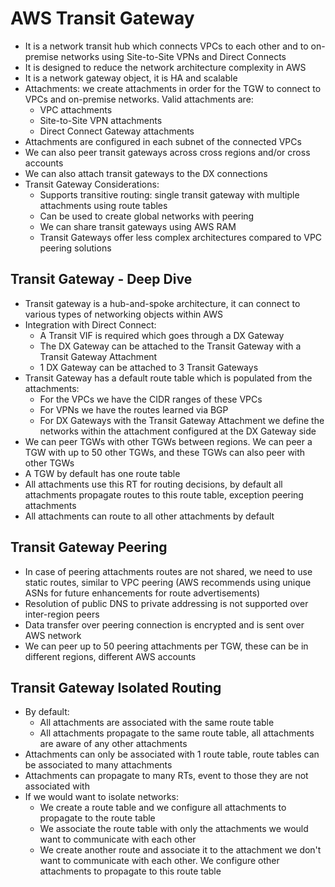 # AWS Transit Gateway

- It is a network transit hub which connects VPCs to each other and to on-premise networks using Site-to-Site VPNs and Direct Connects
- It is designed to reduce the network architecture complexity in AWS
- It is a network gateway object, it is HA and scalable
- Attachments: we create attachments in order for the TGW to connect to VPCs and on-premise networks. Valid attachments are:
    - VPC attachments
    - Site-to-Site VPN attachments
    - Direct Connect Gateway attachments
- Attachments are configured in each subnet of the connected VPCs
- We can also peer transit gateways across cross regions and/or cross accounts
- We can also attach transit gateways to the DX connections
- Transit Gateway Considerations:
    - Supports transitive routing: single transit gateway with multiple attachments using route tables
    - Can be used to create global networks with peering
    - We can share transit gateways using AWS RAM
    - Transit Gateways offer less complex architectures compared to VPC peering solutions

## Transit Gateway - Deep Dive

- Transit gateway is a hub-and-spoke architecture, it can connect to various types of networking objects within AWS
- Integration with Direct Connect:
    - A Transit VIF is required which goes through a DX Gateway
    - The DX Gateway can be attached to the Transit Gateway with a Transit Gateway Attachment
    - 1 DX Gateway can be attached to 3 Transit Gateways
- Transit Gateway has a default route table which is populated from the attachments:
    - For the VPCs we have the CIDR ranges of these VPCs
    - For VPNs we have the routes learned via BGP
    - For DX Gateways with the Transit Gateway Attachment we define the networks within the attachment configured at the DX Gateway side
- We can peer TGWs with other TGWs between regions. We can peer a TGW with up to 50 other TGWs, and these TGWs can also peer with other TGWs
- A TGW by default has one route table
- All attachments use this RT for routing decisions, by default all attachments propagate routes to this route table, exception peering attachments
- All attachments can route to all other attachments by default

## Transit Gateway Peering

- In case of peering attachments routes are not shared, we need to use static routes, similar to VPC peering (AWS recommends using unique ASNs for future enhancements for route advertisements)
- Resolution of public DNS to private addressing is not supported over inter-region peers
- Data transfer over peering connection is encrypted and is sent over AWS network
- We can peer up to 50 peering attachments per TGW, these can be in different regions, different AWS accounts

## Transit Gateway Isolated Routing

- By default:
    - All attachments are associated with the same route table
    - All attachments propagate to the same route table, all attachments are aware of any other attachments
- Attachments can only be associated with 1 route table, route tables can be associated to many attachments
- Attachments can propagate to many RTs, event to those they are not associated with
- If we would want to isolate networks:
    - We create a route table and we configure all attachments to propagate to the route table
    - We associate the route table with only the attachments we would want to communicate with each other
    - We create another route and associate it to the attachment we don't want to communicate with each other. We configure other attachments to propagate to this route table
